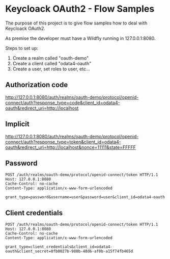 # Keycloack OAuth2 - Flow Samples

The purpose of this project is to give flow samples how to deal with Keycloack OAuth2.

As premise the developer must have a Wildfly running in 127.0.0.1:8080.

Steps to set up:

1) Create a realm called "oauth-demo"
2) Create a client called "odata4-oauth"
3) Create a user, set roles to user, etc...

## Authorization code
http://127.0.0.1:8080/auth/realms/oauth-demo/protocol/openid-connect/auth?response_type=code&client_id=odata4-oauth&redirect_uri=http://localhost

## Implicit
http://127.0.0.1:8080/auth/realms/oauth-demo/protocol/openid-connect/auth?response_type=token&client_id=odata4-oauth&redirect_uri=http://localhost&nonce=11111&state=FFFFF

## Password
```
POST /auth/realms/oauth-demo/protocol/openid-connect/token HTTP/1.1
Host: 127.0.0.1:8080
Cache-Control: no-cache
Content-Type: application/x-www-form-urlencoded

grant_type=password&username=user&password=user&client_id=odata4-oauth
```

## Client credentials
```
POST /auth/realms/oauth-demo/protocol/openid-connect/token HTTP/1.1
Host: 127.0.0.1:8080
Cache-Control: no-cache
Content-Type: application/x-www-form-urlencoded

grant_type=client_credentials&client_id=odata4-oauth&client_secret=8fb0027b-980b-48d6-af0b-a15f74fb465d
```
